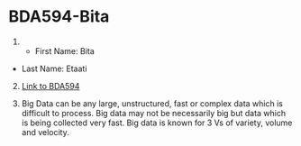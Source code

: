 # BDA594-Bita
1. - First Name: Bita
  - Last Name: Etaati

2. [Link to BDA594](https://sdsu.instructure.com/courses/113151)

3. Big Data can be any large, unstructured, fast or complex data which is difficult to process. Big data may not be necessarily big but data which is being collected very fast. Big data is known for 3 Vs of variety, volume and velocity. 
